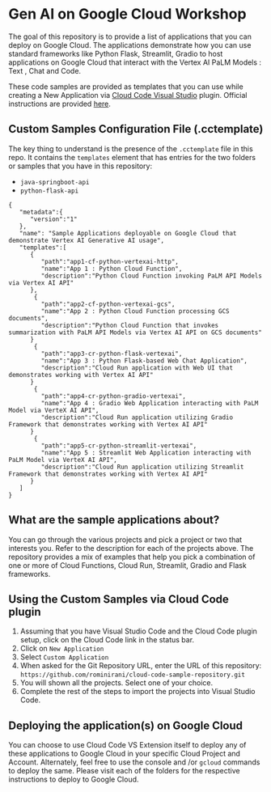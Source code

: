 # Gen AI on Google Cloud Workshop
The goal of this repository is to provide a list of applications that you can deploy on Google Cloud. The applications demonstrate how you can use standard frameworks like Python Flask, Streamlit, Gradio to host applications on Google Cloud that interact with the Vertex AI PaLM Models : Text , Chat and Code. 

These code samples are provided as templates that you can use while creating a New Application via [Cloud Code Visual Studio](https://cloud.google.com/code) plugin. Official instructions are provided [here](https://cloud.google.com/code/docs/vscode/set-up-sample-repo).

## Custom Samples Configuration File (.cctemplate)
The key thing to understand is the presence of the `.cctemplate` file in this repo. It contains the `templates` element that has entries for the two folders or samples that you have in this repository:
- `java-springboot-api`
- `python-flask-api`

```
{
   "metadata":{
      "version":"1"
   },
   "name": "Sample Applications deployable on Google Cloud that demonstrate Vertex AI Generative AI usage",
   "templates":[
      {
         "path":"app1-cf-python-vertexai-http",
         "name":"App 1 : Python Cloud Function",
         "description":"Python Cloud Function invoking PaLM API Models via Vertex AI API"
      },
       {
         "path":"app2-cf-python-vertexai-gcs",
         "name":"App 2 : Python Cloud Function processing GCS documents",
         "description":"Python Cloud Function that invokes summarization with PaLM API Models via Vertex AI API on GCS documents"
      }
       {
         "path":"app3-cr-python-flask-vertexai",
         "name":"App 3 : Python Flask-based Web Chat Application",
         "description":"Cloud Run application with Web UI that demonstrates working with Vertex AI API"
      }
       {
         "path":"app4-cr-python-gradio-vertexai",
         "name":"App 4 : Gradio Web Application interacting with PaLM Model via VerteX AI API",
         "description":"Cloud Run application utilizing Gradio Framework that demonstrates working with Vertex AI API"
      }
       {
         "path":"app5-cr-python-streamlit-vertexai",
         "name":"App 5 : Streamlit Web Application interacting with PaLM Model via VerteX AI API",
         "description":"Cloud Run application utilizing Streamlit Framework that demonstrates working with Vertex AI API"
      }
   ]
}
```

## What are the sample applications about?
You can go through the various projects and pick a project or two that interests you. Refer to the description for each of the projects above. The repository provides a mix of examples that help you pick a combination of one or more of Cloud Functions, Cloud Run, Streamlit, Gradio and Flask frameworks.


## Using the Custom Samples via Cloud Code plugin

1. Assuming that you have Visual Studio Code and the Cloud Code plugin setup, click on the Cloud Code link in the status bar.
2. Click on `New Application`
3. Select `Custom Application`
4. When asked for the Git Repository URL, enter the URL of this repository: `https://github.com/rominirani/cloud-code-sample-repository.git`
5. You will shown all the projects. Select one of your choice.
6. Complete the rest of the steps to import the projects into Visual Studio Code.

## Deploying the application(s) on Google Cloud
You can choose to use Cloud Code VS Extension itself to deploy any of these applications to Google Cloud in your specific Cloud Project and Account. Alternately, feel free to use the console and /or `gcloud` commands to deploy the same. Please visit each of the folders for the respective instructions to deploy to Google Cloud. 

